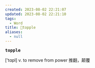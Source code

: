 ```yaml
---
created: 2023-08-02 22:21:07
updated: 2023-08-02 22:21:10
tags:
  - Word
title: 📖topple
aliases:
  - null
---
```


<pre><strong>topple</strong></pre>
['tɑpl]
v. to remove from power 推翻，颠覆
